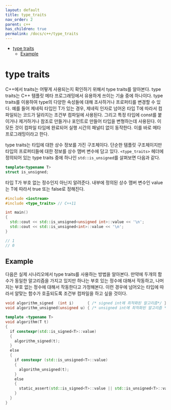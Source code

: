 ```yaml
---
layout: default
title: type_traits
nav_order: 2
parent: c++ 
has_children: true
permalink: /docs/c++/type_traits
---
```


- [type traits](#type-traits)
  - [Example](#example)

# type traits

C++에서 traits는 어떻게 사용되는지 확인하기 위해서 type traits를 알아본다. type traits는 C++ 템플릿 메타 프로그래밍에서 유용하게 쓰이는 기술 중에 하나이다. type traits를 이용하여 type의 다양한 속성들에 대해 조사하거나 프로퍼티를 변경할 수 있다. 예를 들어 제네릭 타입인 T가 있는 경우, 제네릭 인자로 넘어온 타입 T에 따라서 컴파일되는 코드가 달라지는 조건부 컴파일에 사용된다. 그리고 특정 타입에 const를 붙이거나 제거하거나 참조로 만들거나 포인트로 만들어 타입을 변형하는데 사용된다. 이 모든 것이 컴파일 타임에 완료되어 실행 시간의 패널티 없이 동작한다. 이를 바로 메타 프로그래밍이라고 한다.  

type traits는 타입에 대한 상수 정보를 가진 구조체이다. 단순한 템플릿 구조체이지만 타입의 프로퍼티들에 대한 정보를 상수 맴버 변수에 담고 있다. `<type_traits>` 헤더에 정의되어 있는 type traits 중에 하나인 `std::is_unsigned`를 살펴보면 다음과 같다.  

```cpp
template<typename T>
struct is_unsigned;
```

타입 T가 부호 없는 정수인지 아닌지 알려준다. 내부에 정의된 상수 맴버 변수인 value는 T에 따라서 true 또는 false로 정해진다.  

```cpp
#include <iostream>
#include <type_traits> // C++11

int main() 
{
  ​​​​std::cout << std::is_unsigned<unsigned int>::value << '\n';
  ​​​​std::cout << std::is_unsigned<int>::value << '\n';
}

// 1
// 0
```

## Example

다음은 실제 시나리오에서 type traits를 사용하는 방법을 알아본다. 만약에 두개의 함수가 동일한 알고리즘을 가지고 있지만 하나는 부호 있는 정수에 대해서 작동하고, 나머지는 부호 없는 정수에 대해서 작동한다고 가정해본다. 이런 경우에 넘어오는 타입에 따라서 알맞는 함수가 호출되도록 조건부 컴파일을 하고 싶을 것이다.  

```cpp
void algorithm_signed  (int i)      { /* signed int에 최적화된 알고리즘*/ } 
void algorithm_unsigned(unsigned u) { /* unsigned int에 최적화된 알고리즘 */ } 

template <typename T>
void algorithm(T t)
{
  ​​​​if constexpr(std::is_signed<T>::value)
  ​​​​{
    ​​​​​​​​algorithm_signed(t);
  ​​​​}
  ​​​​else
  ​​​​{
    ​​​​​​​​if constexpr (std::is_unsigned<T>::value)
    ​​​​​​​​{
      ​​​​​​​​​​​​algorithm_unsigned(t);
    ​​​​​​​​}
    ​​​​​​​​else
    ​​​​​​​​{
      ​​​​​​​​​​​​static_assert(std::is_signed<T>::value || std::is_unsigned<T>::value, "Must be signed or unsigned!");
    ​​​​​​​​}
  ​​​​}
}
```


